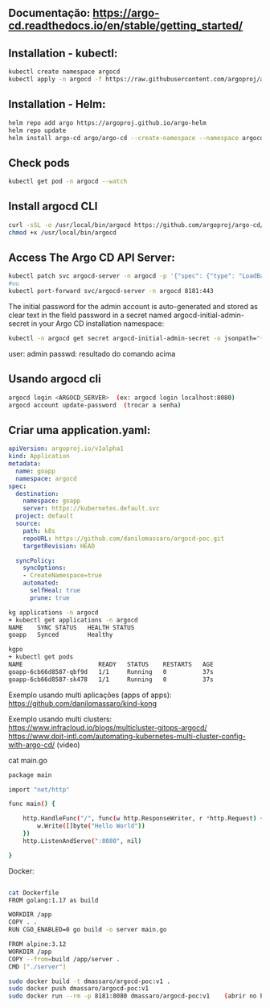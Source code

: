 ## Documentação: https://argo-cd.readthedocs.io/en/stable/getting_started/


## Installation - kubectl:
```bash
kubectl create namespace argocd
kubectl apply -n argocd -f https://raw.githubusercontent.com/argoproj/argo-cd/stable/manifests/install.yaml
```

## Installation - Helm:
```bash
helm repo add argo https://argoproj.github.io/argo-helm
helm repo update
helm install argo-cd argo/argo-cd --create-namespace --namespace argocd --version 4.5.7 --values resources/argocd-values.yaml
```

## Check pods
```bash
kubectl get pod -n argocd --watch
```


## Install argocd CLI
```bash
curl -sSL -o /usr/local/bin/argocd https://github.com/argoproj/argo-cd/releases/latest/download/argocd-linux-amd64
chmod +x /usr/local/bin/argocd
```


## Access The Argo CD API Server:
```bash
kubectl patch svc argocd-server -n argocd -p '{"spec": {"type": "LoadBalancer"}}'
#ou
kubectl port-forward svc/argocd-server -n argocd 8181:443
```


The initial password for the admin account is auto-generated and stored as clear text in the field password in a secret named argocd-initial-admin-secret in your Argo CD installation namespace:
```bash
kubectl -n argocd get secret argocd-initial-admin-secret -o jsonpath="{.data.password}" | base64 -d; echo
```

user: admin
passwd: resultado do comando acima


## Usando argocd cli
```bash
argocd login <ARGOCD_SERVER>  (ex: argocd login localhost:8080)
argocd account update-password  (trocar a senha)
```


## Criar uma application.yaml:
```yaml
apiVersion: argoproj.io/v1alpha1
kind: Application
metadata:
  name: goapp
  namespace: argocd
spec:
  destination:
    namespace: goapp
    server: https://kubernetes.default.svc
  project: default
  source:
    path: k8s
    repoURL: https://github.com/danilomassaro/argocd-poc.git
    targetRevision: HEAD  

  syncPolicy:
    syncOptions:
    - CreateNamespace=true
    automated:
      selfHeal: true
      prune: true
```



```bash
kg applications -n argocd
+ kubectl get applications -n argocd
NAME    SYNC STATUS   HEALTH STATUS
goapp   Synced        Healthy
```

```bash
kgpo
+ kubectl get pods
NAME                     READY   STATUS    RESTARTS   AGE
goapp-6cb66d8587-qbf9d   1/1     Running   0          37s
goapp-6cb66d8587-sk478   1/1     Running   0          37s
```


Exemplo usando multi aplicações (apps of apps):
https://github.com/danilomassaro/kind-kong


Exemplo usando multi clusters:
https://www.infracloud.io/blogs/multicluster-gitops-argocd/
https://www.doit-intl.com/automating-kubernetes-multi-cluster-config-with-argo-cd/ (video)









cat main.go 
```bash
package main

import "net/http"

func main() {

	http.HandleFunc("/", func(w http.ResponseWriter, r *http.Request) {
		w.Write([]byte("Hello World"))
	})
	http.ListenAndServe(":8080", nil)

}
```



Docker:
```bash

cat Dockerfile 
FROM golang:1.17 as build

WORKDIR /app
COPY . .
RUN CGO_ENABLED=0 go build -o server main.go

FROM alpine:3.12
WORKDIR /app
COPY --from=build /app/server .
CMD ["./server"]
```
```bash
sudo docker build -t dmassaro/argocd-poc:v1 .
sudo docker push dmassaro/argocd-poc:v1
sudo docker run --rm -p 8181:8080 dmassaro/argocd-poc:v1    (abrir no browser: localhost:8181)
```
